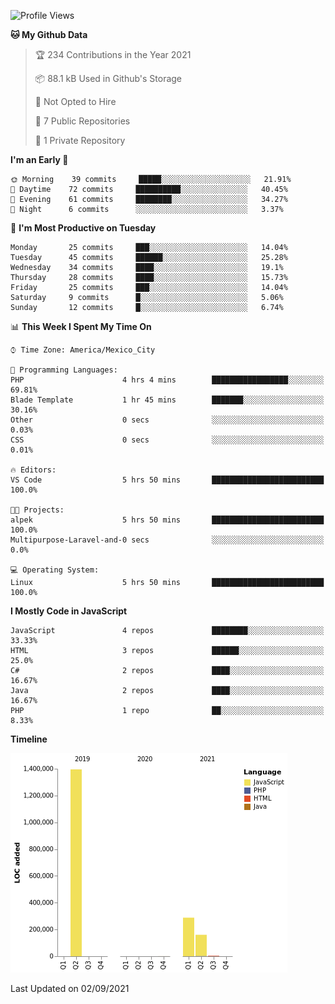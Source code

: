 <!--START_SECTION:waka-->
![Profile Views](http://img.shields.io/badge/Profile%20Views-0-blue)

**🐱 My Github Data** 

> 🏆 234 Contributions in the Year 2021
 > 
> 📦 88.1 kB Used in Github's Storage 
 > 
> 🚫 Not Opted to Hire
 > 
> 📜 7 Public Repositories 
 > 
> 🔑 1 Private Repository 
 > 
**I'm an Early 🐤** 

```text
🌞 Morning    39 commits     █████░░░░░░░░░░░░░░░░░░░░   21.91% 
🌆 Daytime    72 commits     ██████████░░░░░░░░░░░░░░░   40.45% 
🌃 Evening    61 commits     ████████░░░░░░░░░░░░░░░░░   34.27% 
🌙 Night      6 commits      ░░░░░░░░░░░░░░░░░░░░░░░░░   3.37%

```
📅 **I'm Most Productive on Tuesday** 

```text
Monday       25 commits     ███░░░░░░░░░░░░░░░░░░░░░░   14.04% 
Tuesday      45 commits     ██████░░░░░░░░░░░░░░░░░░░   25.28% 
Wednesday    34 commits     ████░░░░░░░░░░░░░░░░░░░░░   19.1% 
Thursday     28 commits     ████░░░░░░░░░░░░░░░░░░░░░   15.73% 
Friday       25 commits     ███░░░░░░░░░░░░░░░░░░░░░░   14.04% 
Saturday     9 commits      █░░░░░░░░░░░░░░░░░░░░░░░░   5.06% 
Sunday       12 commits     █░░░░░░░░░░░░░░░░░░░░░░░░   6.74%

```


📊 **This Week I Spent My Time On** 

```text
⌚︎ Time Zone: America/Mexico_City

💬 Programming Languages: 
PHP                      4 hrs 4 mins        █████████████████░░░░░░░░   69.81% 
Blade Template           1 hr 45 mins        ███████░░░░░░░░░░░░░░░░░░   30.16% 
Other                    0 secs              ░░░░░░░░░░░░░░░░░░░░░░░░░   0.03% 
CSS                      0 secs              ░░░░░░░░░░░░░░░░░░░░░░░░░   0.01%

🔥 Editors: 
VS Code                  5 hrs 50 mins       █████████████████████████   100.0%

🐱‍💻 Projects: 
alpek                    5 hrs 50 mins       █████████████████████████   100.0% 
Multipurpose-Laravel-and-0 secs              ░░░░░░░░░░░░░░░░░░░░░░░░░   0.0%

💻 Operating System: 
Linux                    5 hrs 50 mins       █████████████████████████   100.0%

```

**I Mostly Code in JavaScript** 

```text
JavaScript               4 repos             ████████░░░░░░░░░░░░░░░░░   33.33% 
HTML                     3 repos             ██████░░░░░░░░░░░░░░░░░░░   25.0% 
C#                       2 repos             ████░░░░░░░░░░░░░░░░░░░░░   16.67% 
Java                     2 repos             ████░░░░░░░░░░░░░░░░░░░░░   16.67% 
PHP                      1 repo              ██░░░░░░░░░░░░░░░░░░░░░░░   8.33%

```


**Timeline**

![Chart not found](https://raw.githubusercontent.com/JorgeGinez/JorgeGinez/main/charts/bar_graph.png) 


 Last Updated on 02/09/2021
<!--END_SECTION:waka-->
